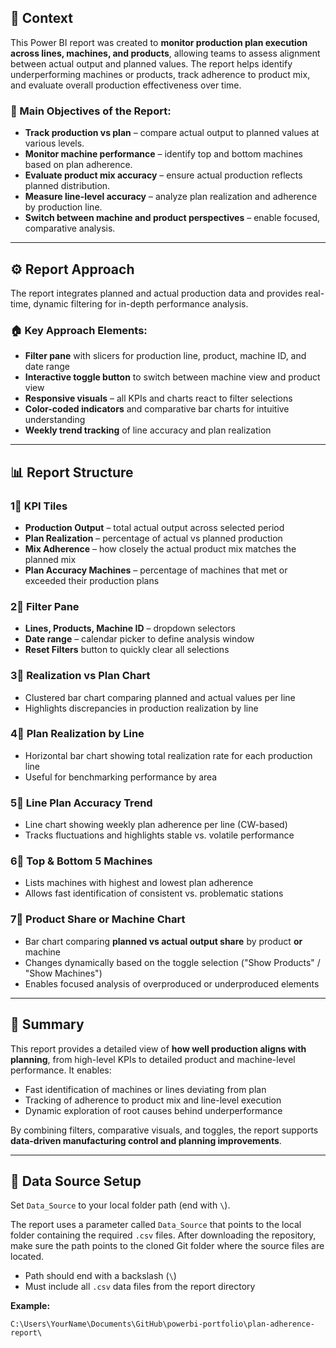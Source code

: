 ## 📌 Context

This Power BI report was created to **monitor production plan execution across lines, machines, and products**, allowing teams to assess alignment between actual output and planned values. The report helps identify underperforming machines or products, track adherence to product mix, and evaluate overall production effectiveness over time.

### 🎯 Main Objectives of the Report:
- **Track production vs plan** – compare actual output to planned values at various levels.
- **Monitor machine performance** – identify top and bottom machines based on plan adherence.
- **Evaluate product mix accuracy** – ensure actual production reflects planned distribution.
- **Measure line-level accuracy** – analyze plan realization and adherence by production line.
- **Switch between machine and product perspectives** – enable focused, comparative analysis.

---

## ⚙️ Report Approach

The report integrates planned and actual production data and provides real-time, dynamic filtering for in-depth performance analysis.

### 🏠 Key Approach Elements:
- **Filter pane** with slicers for production line, product, machine ID, and date range
- **Interactive toggle button** to switch between machine view and product view
- **Responsive visuals** – all KPIs and charts react to filter selections
- **Color-coded indicators** and comparative bar charts for intuitive understanding
- **Weekly trend tracking** of line accuracy and plan realization

---

## 📊 Report Structure

### 1⃣ KPI Tiles
- **Production Output** – total actual output across selected period
- **Plan Realization** – percentage of actual vs planned production
- **Mix Adherence** – how closely the actual product mix matches the planned mix
- **Plan Accuracy Machines** – percentage of machines that met or exceeded their production plans

### 2⃣ Filter Pane
- **Lines, Products, Machine ID** – dropdown selectors
- **Date range** – calendar picker to define analysis window
- **Reset Filters** button to quickly clear all selections

### 3⃣ Realization vs Plan Chart
- Clustered bar chart comparing planned and actual values per line
- Highlights discrepancies in production realization by line

### 4⃣ Plan Realization by Line
- Horizontal bar chart showing total realization rate for each production line
- Useful for benchmarking performance by area

### 5⃣ Line Plan Accuracy Trend
- Line chart showing weekly plan adherence per line (CW-based)
- Tracks fluctuations and highlights stable vs. volatile performance

### 6⃣ Top & Bottom 5 Machines
- Lists machines with highest and lowest plan adherence
- Allows fast identification of consistent vs. problematic stations

### 7⃣ Product Share or Machine Chart
- Bar chart comparing **planned vs actual output share** by product **or** machine
- Changes dynamically based on the toggle selection ("Show Products" / "Show Machines")
- Enables focused analysis of overproduced or underproduced elements

---

## 📄 Summary

This report provides a detailed view of **how well production aligns with planning**, from high-level KPIs to detailed product and machine-level performance. It enables:
- Fast identification of machines or lines deviating from plan
- Tracking of adherence to product mix and line-level execution
- Dynamic exploration of root causes behind underperformance

By combining filters, comparative visuals, and toggles, the report supports **data-driven manufacturing control and planning improvements**.

---

## 📂 Data Source Setup

Set `Data_Source` to your local folder path (end with `\`).

The report uses a parameter called `Data_Source` that points to the local folder containing the required `.csv` files. After downloading the repository, make sure the path points to the cloned Git folder where the source files are located.

- Path should end with a backslash (`\`)
- Must include all `.csv` data files from the report directory

**Example:**
```
C:\Users\YourName\Documents\GitHub\powerbi-portfolio\plan-adherence-report\
```
